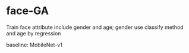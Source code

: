 # face-GA
Train face attribute include gender and age;
gender use classify method and age by regression

baseline: MobileNet-v1
